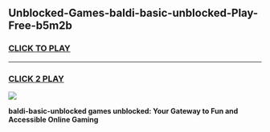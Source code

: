 
## Unblocked-Games-baldi-basic-unblocked-Play-Free-b5m2b
<h3>
<a href="https://premium76.site?title=baldi-basic-unblocked&ref=18A1">CLICK TO PLAY</a></h3>
<hr>

<h3>
<a href="https://premium76.site?title=baldi-basic-unblocked&ref=18A1">CLICK 2 PLAY</a>
  
</h3>

<a href="https://premium76.site?title=baldi-basic-unblocked&ref=18A1"><img src="https://clearcache.store/games.png"></a>


**baldi-basic-unblocked games unblocked: Your Gateway to Fun and Accessible Online Gaming**
